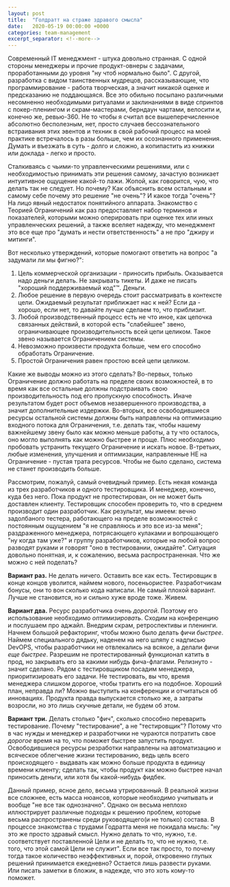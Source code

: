 ```yaml
---
layout: post
title:  "Голдратт на страже здравого смысла"
date:   2020-05-19 00:00:00 +0000
categories: team-management
excerpt_separator: <!--more-->
---
```


Современный IT менеджмент - штука довольно странная. С одной стороны менеджеры и прочие продукт-овнеры с задачами, проработанными
до уровня "ну чтоб нормально было". С другой, разработка с видом таинственных мудрецов, рассказывающие, что программирование - работа творческая,
а значит никакой оценке и предсказанию не поддающаяся. Все это обильно посыпано различными несомненно необходимыми ритуалами и заклинаниями в виде
спринтов с покер-пленингом и скрам-мастерами, берндаун чартами, велосити и, конечно же, ревью-360. Не то чтобы я считал все вышеперечисленное
абсолютно бесполезным, нет, просто случаев бессознательного встраивания этих эвентов и техник в свой рабочий процесс на моей практике встречалось в разы больше, чем
их осознанного применения. Думать и въезжать в суть - долго и сложно, а копипастить из книжки или доклада - легко и просто.<!--more-->

Сталкиваясь с чьими-то управленческими решениями, или с необходимостью принимать эти решения самому, зачастую возникает
интуитивное ощущение какой-то лажи. Жопой, как говорится, чую, что делать так не следует. Но почему? Как объяснить всем остальным и самому себе
почему это решение "не очень"? И какое тогда "очень"? На лицо явный недостаток понятийного аппарата. Знакомство с Теорией Ограничений как раз предоставляет
набор терминов и показателей, которыми можно оперировать при оценке тех или иных управленческих решений, а также вселяет надежду, что
менеджмент это все еще про "думать и нести ответственность" а не про "джиру и митинги".

Вот несколько утверждений, которые помогают ответить на вопрос "а задумали ли мы фигню?":
1. Цель коммерческой организации - приносить прибыль. Оказывается надо деньги делать. Не закрывать тикеты. И даже не писать "хороший поддерживаемый код"™. Деньги.
2. Любое решение в первую очередь стоит рассматривать в контексте цели. Ожидаемый результат приближает нас к ней? Если да - хорошо, если нет, то давайте
лучше сделаем то, что приблизит.
3. Любой производственный процесс есть не что иное, как цепочка связанных действий, в которой есть "слабейшее" звено, ограничивающее
производительность всей цепи целиком. Такое звено называется Ограничением системы.
4. Невозможно произвести продукта больше, чем его способно обработать Ограничение.
5. Простой Ограничения равен простою всей цепи целиком.

Какие же выводы можно из этого сделать? Во-первых, только Ограничение должно работать на пределе своих возможностей, в то время как все остальные должны подстраивать
свою производительность под его пропускную способность. Иначе результатом будет рост объемов незавершенного производства, а значит дополнительные
издержки. Во-вторых, все освободившиеся ресурсы остальной системы должны быть направлены на оптимизацию входного потока для Ограничения, т.е. делать так,
чтобы нашему важнейшему звену было как можно меньше работы, а ту что осталось, оно могло выполнять как можно быстрее и проще. Плюс необходимо пробовать устранить текущего
Ограничение и искать новое. В-третьих, любые изменения, улучшения и оптимизации, направленные НЕ на Ограничение - пустая трата ресурсов. Чтобы не было
сделано, система не станет производить больше.

Рассмотрим, пожалуй, самый очевидный пример. Есть некая команда из трех разработчиков и одного тестировщика. И менеджер, конечно, куда без него. 
Пока продукт не протестирован, он не может быть доставлен клиенту. Тестировщик способен проверить то, что в среднем производит один разработчик. Как результат, мы имеем:
вечно задолбаного тестера, работающего на пределе возможностей с постоянным ощущением "я не справляюсь и это все из-за меня"; раздраженного
менеджера, потрясающего кулаками и вопрошающего "ну когда там уже?" и группу разработчиков, которые на любой вопрос разводят руками и говорят "оно в тестировании, ожидайте".
Ситуация довольно понятная, и, к сожалению, весьма распространенная. Что же можно с ней поделать?

**Вариант раз.** Не делать ничего. Оставить все как есть. Тестировщик в конце концов уволится, наймем нового, посеньористее.
Разработчикам бонусы, они то вон сколько кода написали. Не самый плохой вариант. Лучше не становится, но и сильно хуже вроде тоже. Живем.

**Вариант два.** Ресурс разработчика очень *дорогой*. Поэтому его использование необходимо *оптимизировать*. Сходим на конференцию и послушаем про аджайл.
Внедрим скрам, ретроспективы и пленинги. Начнем большой рефакторинг, чтобы можно было делать фичи *быстрее*. Наймем специального дядьку,
наденем на него шляпу с надписью DevOPS, чтобы разработчики не отвлекались на всякое, а делали фичи *еще быстрее*. Разрешим не протестированный
функционал катить в прод, но закрывать его за какими нибудь фича-флагами. Релизнуто - значит сделано. Рядом с тестировщиком посадим менеджера,
приоритизировать его задачи. Не тестировать, вы что, время менеджера слишком дорогое, чтобы тратить его на подобное.
Хороший план, неправда ли? Можно выступить на конференции и отчитаться об инновациях. Продукта правда выпускается столько же, а затраты возросли, 
но это лишь скучные детали, не будем об этом.

**Вариант три.** Делать столько "фич", сколько способно переварить тестирование. Почему "тестирование", а не "тестировщик"? Потому что в час нужды
и менеджер и разработчики не чураются потратить свое *дорогое* время на то, что поможет быстрее запустить продукт. Освободившиеся ресурсы резработки
направлены на автоматизацию и всяческое облегчение жизни тестированию, ведь цель всего происходящего - выдавать как можно больше продукта в единицу
времени клиенту; сделать так, чтобы продукт как можно быстрее начал приносить деньги, или хотя бы какой-нибудь фидбек.

Данный пример, ясное дело, весьма утрированный. В реальной жизни все сложнее, есть масса нюансов, которые необходимо учитывать и вообще "не все так однозначно". 
Однако он весьма неплохо иллюстрирует различные подходы к решению проблем, которые весьма распространены среди руководящего(и не только) состава. 
В процессе знакомства с трудами Годратта меня не покидала мысль: "ну это же просто здравый смысл. Нужно делать то что, нужно, т.е. соответствует
поставленной Цели и не делать то, что не нужно, т.е. того, что этой самой Цели не служит". Если все так просто, то почему тогда такое количество
неэффективных и, порой, откровенно глупых решений принимается ежедневно? Остается лишь развести руками. 
Или писать заметки в бложик, в надежде, что это хоть кому-то поможет.




